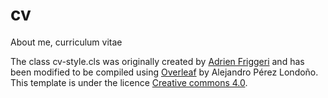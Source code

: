 # cv

About me, curriculum vitae

The class cv-style.cls was originally created by
[Adrien Friggeri](http://www.friggeri.net/) and has been
modified to be compiled using [Overleaf](https://www.overleaf.com/) by
Alejandro Pérez Londoño. This template is under the licence
[Creative commons 4.0](https://creativecommons.org/licenses/by/4.0/legalcode).

